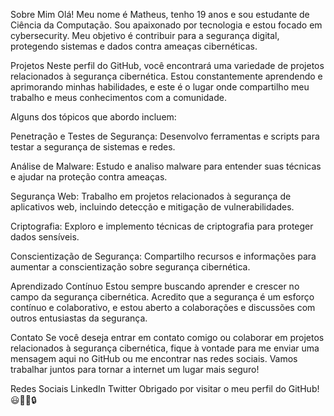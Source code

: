Sobre Mim
Olá! Meu nome é Matheus, tenho 19 anos e sou estudante de Ciência da Computação. Sou apaixonado por tecnologia e estou focado em cybersecurity. Meu objetivo é contribuir para a segurança digital, protegendo sistemas e dados contra ameaças cibernéticas.

Projetos
Neste perfil do GitHub, você encontrará uma variedade de projetos relacionados à segurança cibernética. Estou constantemente aprendendo e aprimorando minhas habilidades, e este é o lugar onde compartilho meu trabalho e meus conhecimentos com a comunidade.

Alguns dos tópicos que abordo incluem:

Penetração e Testes de Segurança: Desenvolvo ferramentas e scripts para testar a segurança de sistemas e redes.

Análise de Malware: Estudo e analiso malware para entender suas técnicas e ajudar na proteção contra ameaças.

Segurança Web: Trabalho em projetos relacionados à segurança de aplicativos web, incluindo detecção e mitigação de vulnerabilidades.

Criptografia: Exploro e implemento técnicas de criptografia para proteger dados sensíveis.

Conscientização de Segurança: Compartilho recursos e informações para aumentar a conscientização sobre segurança cibernética.

Aprendizado Contínuo
Estou sempre buscando aprender e crescer no campo da segurança cibernética. Acredito que a segurança é um esforço contínuo e colaborativo, e estou aberto a colaborações e discussões com outros entusiastas da segurança.

Contato
Se você deseja entrar em contato comigo ou colaborar em projetos relacionados à segurança cibernética, fique à vontade para me enviar uma mensagem aqui no GitHub ou me encontrar nas redes sociais. Vamos trabalhar juntos para tornar a internet um lugar mais seguro!

Redes Sociais
LinkedIn
Twitter
Obrigado por visitar o meu perfil do GitHub! 😃👨‍💻🔒  
